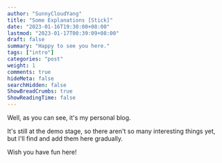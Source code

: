 ```yaml
---
author: "SunnyCloudYang"
title: "Some Explanations [Stick]"
date: "2023-01-16T19:30:00+08:00"
lastmod: "2023-01-17T00:39:09+08:00"
draft: false
summary: "Happy to see you here."
tags: ["intro"]
categories: "post"
weight: 1
comments: true
hideMeta: false
searchHidden: false
ShowBreadCrumbs: true
ShowReadingTime: false
---
```


Well, as you can see, it's my personal blog.

It's still at the demo stage, so there aren't so many interesting things yet, but I'll find and add them here gradually.

Wish you have fun here!
